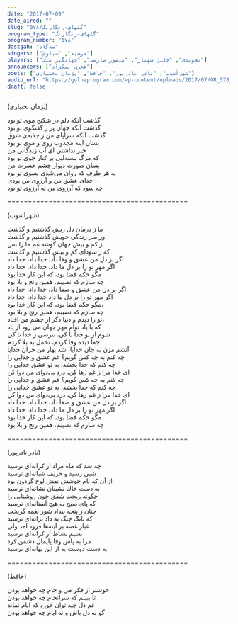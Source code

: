```yaml
---
date: "2017-07-09"
date_aired: ""
slug: "گلهای-رنگارنگ/۵۷۸"
program_type: "گلهای-رنگارنگ"
program_number: "۵۷۸"
dastgah: "سه‌گاه"
singers: ["مرضیه", "سیاوش"]
players: ["تجویدی", "جلیل شهناز", "منصور صارمی", "جهانگیر ملک"]
announcers: ["فخری نیکزاد"]
poets: ["شهرآشوب", "نادر نادرپور", "حافظ", "پژمان بختیاری"]
audio_url: "https://golhaprogram.com/wp-content/uploads/2017/07/GR_578_Marzieh_Siavash.mp3"
draft: false
---
```


(پژمان بختیاری)  

گذشت آنکه دلم در شکنج موی تو بود  
گذشت آنکه جهان پر ز گفتگوی تو بود  
گذشت آنکه سراپای من ز جذبه‌ی شوق  
بسان آینه مجذوب روی و موی تو بود  
خبر نداشتی ای آب زندگانی من  
که مرگ تشنه‌لبی بر کنار جوی تو بود  
بسان صورت دیوار چشم حسرت من  
به هر طرف که روان می‌شدی بسوی تو بود  
خدای عشق من و آرزوی من بودی  
چه سود که آرزوی من نه آرزوی تو بود  

============================================  

(شهرآشوب)  

ما ز درمان دل ریش گذشتیم و گذشت  
وز سر زندگی خویش گذشتیم و گذشت  
ز كم و بیش جهان گوشه غم ما را بس  
كه ز سودای كم و بیش گذشتیم و گذشت  
اگر بر دل من عشق و وفا داد، خدا داد، خدا داد  
اگر مهر تو را بر دل ما داد، خدا داد، خدا داد  
مگو حكم قضا بود، كه این كار خدا بود  
چه سازم كه نصیبم، همین رنج و بلا بود  
اگر بر دل من عشق و صفا داد، خدا داد، خدا داد  
اگر مهر تو را بر دل ما داد خدا داد، خدا داد  
مگو حكم قضا بود، كه این كار خدا بود،  
چه سازم كه نصیبم، همین رنج و بلا بود  
تو را دیدم و دنیا دگر از چشم من افتاد،  
كه با یاد توام مهر جهان می رود از یاد  
شوم از تو جدا تا كی، نترسی ز خدا تا كی  
جفا دیده وفا كردم، تحمل به بلا كردم  
آتشم مزن به جان خدایا، شد بهار من خزان خدایا  
چه كنم به چه كس گویم؟ غم عشق و جدایی را  
چه كنم كه خدا بخشد، به تو عشق خدایی را  
ای خدا مرا ز غم رها كن، درد بی‌دوای من دوا كن  
چه كنم به چه كس گویم؟ غم عشق و جدایی را  
چه كنم كه خدا بخشد، به تو عشق خدایی را  
ای خدا مرا ز غم رها كن، درد بی‌دوای من دوا كن  
اگر بر دل من عشق و صفا داد، خدا داد، خدا داد  
اگر مهر تو را بر دل ما داد، خدا داد، خدا داد  
مگو حكم قضا بود، كه این كار خدا بود  
چه سازم كه نصیبم، همین رنج و بلا بود  

============================================  

(نادر نادرپور)  

چه شد كه ماه مراد از كرانه‌ای نرسید  
شبی رسید و حریف شبانه‌ای نرسید  
از آن كه نام خوشش نقش لوح گردون بود  
به دست خاك نشینان نشانه‌ای نرسید  
چگونه ریخت شفق خون روشنایی را  
كه پای صبح به هیچ آستانه‌ای نرسید  
چنان ز پنجە بیداد شور نغمه گریخت  
كه بانگ چنگ به داد ترانه‌ای نرسید  
غبار غصه بر آینه‌ها فرود آمد ولی  
نسیم نشاط از كرانه‌ای نرسید  
مرا به پاس وفا پایمال دشمن كرد  
به دست دوست به از این بهانه‌ای نرسید  

============================================  

(حافظ)  

خوشتر از فکر می و جام چه خواهد بودن  
تا ببینم که سرانجام چه خواهد بودن  
غم دل چند توان خورد که ایام نماند  
گو نه دل باش و نه ایام چه خواهد بودن  
